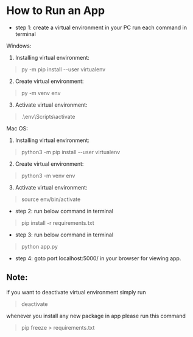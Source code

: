 # How to Run an App

- step 1:
create a virtual environment in your PC
run each command in terminal

Windows:
1) Installing virtual environment:
> py -m pip install --user virtualenv

2) Create virtual environment:
> py -m venv env

3) Activate virtual environment:
> .\env\Scripts\activate

Mac OS:
1) Installing virtual environment:
> python3 -m pip install --user virtualenv

2) Create virtual environment:
> python3 -m venv env

3) Activate virtual environment:
> source env/bin/activate

- step 2:
run below command in terminal
> pip install -r requirements.txt

- step 3:
run below command in terminal
> python app.py

- step 4:
goto port localhost:5000/ in your browser for viewing app.

## Note:
if you want to deactivate virtual environment simply run
> deactivate

whenever you install any new package in app please run this command
> pip freeze > requirements.txt
